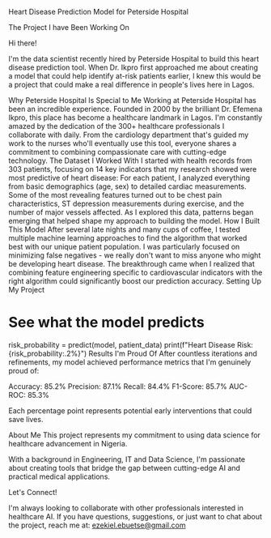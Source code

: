 Heart Disease Prediction Model for Peterside Hospital

The Project I have Been Working On

Hi there! 

I'm the data scientist recently hired by Peterside Hospital to build this heart disease prediction tool. When Dr. Ikpro first approached me about creating a model that could help identify at-risk patients earlier, I knew this would be a project that could make a real difference in people's lives here in Lagos.

Why Peterside Hospital Is Special to Me
Working at Peterside Hospital has been an incredible experience. Founded in 2000 by the brilliant Dr. Efemena Ikpro, this place has become a healthcare landmark in Lagos. I'm constantly amazed by the dedication of the 300+ healthcare professionals I collaborate with daily. From the cardiology department that's guided my work to the nurses who'll eventually use this tool, everyone shares a commitment to combining compassionate care with cutting-edge technology.
The Dataset I Worked With
I started with health records from 303 patients, focusing on 14 key indicators that my research showed were most predictive of heart disease:
For each patient, I analyzed everything from basic demographics (age, sex) to detailed cardiac measurements. Some of the most revealing features turned out to be chest pain characteristics, ST depression measurements during exercise, and the number of major vessels affected.
As I explored this data, patterns began emerging that helped shape my approach to building the model.
How I Built This Model
After several late nights and many cups of coffee, I tested multiple machine learning approaches to find the algorithm that worked best with our unique patient population. I was particularly focused on minimizing false negatives - we really don't want to miss anyone who might be developing heart disease.
The breakthrough came when I realized that combining feature engineering specific to cardiovascular indicators with the right algorithm could significantly boost our prediction accuracy.
Setting Up My Project

# See what the model predicts
risk_probability = predict(model, patient_data)
print(f"Heart Disease Risk: {risk_probability:.2%}")
Results I'm Proud Of
After countless iterations and refinements, my model achieved performance metrics that I'm genuinely proud of:

Accuracy: 85.2%
Precision: 87.1%
Recall: 84.4%
F1-Score: 85.7%
AUC-ROC: 85.3%

Each percentage point represents potential early interventions that could save lives.

About Me
This project represents my commitment to using data science for healthcare advancement in Nigeria. 

With a background in Engineering, IT and Data Science, 
I'm passionate about creating tools that bridge the gap between cutting-edge AI and practical medical applications.

Let's Connect!

I'm always looking to collaborate with other professionals interested in healthcare AI. 
If you have questions, suggestions, or just want to chat about the project, reach me at:
ezekiel.ebuetse@gmail.com
